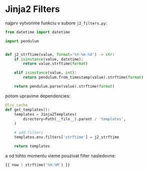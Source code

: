 # Jinja2 Filters


najprv vytvorime funkciu v subore `j2_filters.py`:

```python
from datetime import datetime

import pendulum


def j2_strftime(value, format='%Y-%m-%d') -> str:
    if isinstance(value, datetime):
        return value.strftime(format)

    elif isinstance(value, int):
        return pendulum.from_timestamp(value).strftime(format)

    return pendulum.parse(value).strftime(format)
```


potom upravime dependencies:

```python
@lru_cache
def get_templates():
    templates = Jinja2Templates(
        directory=Path(__file__).parent / 'templates',
    )

    # add filters
    templates.env.filters['strftime'] = j2_strftime

    return templates
```

a od tohto momentu vieme pouzivat filter nasledovne:

```python
{{ now | strftime('%H:%M') }}
```
